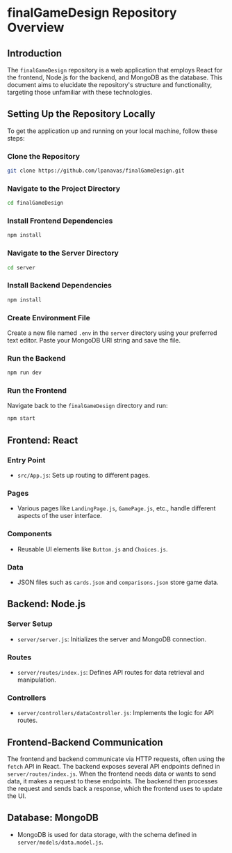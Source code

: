 # finalGameDesign Repository Overview

## Introduction

The `finalGameDesign` repository is a web application that employs React for the frontend, Node.js for the backend, and MongoDB as the database. This document aims to elucidate the repository's structure and functionality, targeting those unfamiliar with these technologies.

## Setting Up the Repository Locally

To get the application up and running on your local machine, follow these steps:

### Clone the Repository

```bash
git clone https://github.com/lpanavas/finalGameDesign.git
```

### Navigate to the Project Directory

```bash
cd finalGameDesign
```

### Install Frontend Dependencies

```bash
npm install
```

### Navigate to the Server Directory

 ```bash
cd server
 ```

### Install Backend Dependencies

 ```bash
npm install
```

### Create Environment File

Create a new file named `.env` in the `server` directory using your preferred text editor. Paste your MongoDB URI string and save the file.

### Run the Backend

 ```bash
npm run dev
 ```

### Run the Frontend

Navigate back to the `finalGameDesign` directory and run:

 ```bash
npm start
 ```

## Frontend: React

### Entry Point

- `src/App.js`: Sets up routing to different pages.

### Pages

- Various pages like `LandingPage.js`, `GamePage.js`, etc., handle different aspects of the user interface.

### Components

- Reusable UI elements like `Button.js` and `Choices.js`.

### Data

- JSON files such as `cards.json` and `comparisons.json` store game data.

## Backend: Node.js

### Server Setup

- `server/server.js`: Initializes the server and MongoDB connection.

### Routes

- `server/routes/index.js`: Defines API routes for data retrieval and manipulation.

### Controllers

- `server/controllers/dataController.js`: Implements the logic for API routes.

## Frontend-Backend Communication

The frontend and backend communicate via HTTP requests, often using the `fetch` API in React. The backend exposes several API endpoints defined in `server/routes/index.js`. When the frontend needs data or wants to send data, it makes a request to these endpoints. The backend then processes the request and sends back a response, which the frontend uses to update the UI.

## Database: MongoDB

- MongoDB is used for data storage, with the schema defined in `server/models/data.model.js`.

